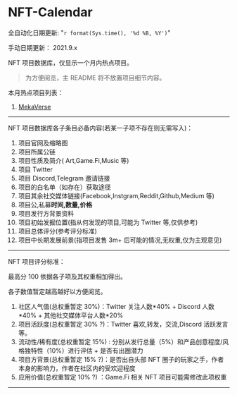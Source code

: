 # NFT-Calendar

全自动化日期更新: "`r format(Sys.time(), '%d %B, %Y')`"

手动日期更新： 2021.9.x

NFT 项目数据库，仅显示一个月内热点项目。

> 为方便阅览，主 README 将不放置项目细节内容。

本月热点项目列表：

1. [MekaVerse](MekaVerse.md)

---

NFT 项目数据库各子条目必备内容(若某一子项不存在则无需写入)：

1. 项目官网及缩略图
2. 项目所属公链
3. 项目性质及简介( Art,Game.Fi,Music 等)
4. 项目 Twitter
5. 项目 Discord,Telegram 邀请链接
6. 项目的白名单（如存在）获取途径
7. 项目其余社交媒体链接(Facebook,Instgram,Reddit,Github,Medium 等)
8. 项目公,私募**时间,数量,价格**
9. 项目发行方背景资料
10. 项目初始发掘位置(指从何发现的项目,可能为 Twitter 等,仅供参考)
11. 项目总体评分(参考评分标准)
12. 项目中长期发展前景(指项目发售 3m+ 后可能的情况,无权重,仅为主观意见)

---

NFT 项目评分标准：

最高分 100 依据各子项及其权重相加得出。

各子数值暂定越高越好以方便阅览。

1. 社区人气值(总权重暂定 30%)：Twitter 关注人数\*40% + Discord 人数\*40% + 其他社交媒体平台人数\*20%
2. 项目活跃度(总权重暂定 30% ?)：Twitter 喜欢,转发，交流,Discord 活跃发言等。
3. 流动性/稀有度(总权重暂定 15%) : 分别从发行总量（5%）和产品创意程度/风格独特性（10%）进行评估 + 是否有出圈潜力
4. 项目方背景(总权重暂定 15% ?)：是否出自头部 NFT 圈子的玩家之手，作者本身的影响力，作者在社区内的受欢迎程度
5. 应用价值(总权重暂定 10% ?) ：Game.Fi 相关 NFT 项目可能需修改此项权重

---
